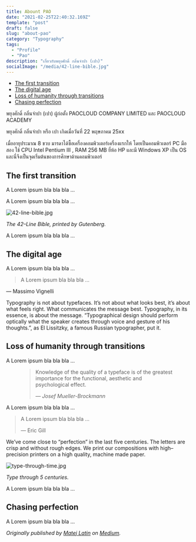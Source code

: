 ```yaml
---
title: Abount PAO
date: "2021-02-25T22:40:32.169Z"
template: "post"
draft: false
slug: "about-pao"
category: "Typography"
tags:
  - "Profile"
  - "Pao"
description: "เกี่ยวกับพยุงศักดิ์ กลิ่นจำปา (เปา)"
socialImage: "/media/42-line-bible.jpg"
---
```


- [The first transition](#the-first-transition)
- [The digital age](#the-digital-age)
- [Loss of humanity through transitions](#loss-of-humanity-through-transitions)
- [Chasing perfection](#chasing-perfection)

พยุงศักดิ์ กลิ่นจำปา (เปา) ผู้ก่อตั้ง PAOCLOUD COMPANY LIMITED และ PAOCLOUD ACADEMY

พยุงศักดิ์ กลิ่นจำปา หรือ เปา เกิดเมื่อวันที่ 22 พฤษภาคม 25xx 

เมื่ออายุประมาณ 8 ขวบ มารดาได้ซื้อเครื่องคอมพิวเตอร์เครื่องแรกให้ โดยเป็นคอมพิวเตอร์ PC มือสอง ใช้ CPU Intel Pentium III , RAM 256 MB ยี่ห้อ HP และมี Windows XP เป็น OS และนี่จึงเป็นจุดเริ่มต้นของการศึกษาด้านคอมพิวเตอร์

## The first transition

A Lorem ipsum bla bla bla ...

A Lorem ipsum bla bla bla ...

![42-line-bible.jpg](/media/42-line-bible.jpg)

*The 42–Line Bible, printed by Gutenberg.*

A Lorem ipsum bla bla bla ...

## The digital age

A Lorem ipsum bla bla bla ...

> A Lorem ipsum bla bla bla ...
>
— Massimo Vignelli

Typography is not about typefaces. It’s not about what looks best, it’s about what feels right. What communicates the message best. Typography, in its essence, is about the message. “Typographical design should perform optically what the speaker creates through voice and gesture of his thoughts.”, as El Lissitzky, a famous Russian typographer, put it.

## Loss of humanity through transitions

A Lorem ipsum bla bla bla ...

<figure>
	<blockquote>
		<p>Knowledge of the quality of a typeface is of the greatest importance for the functional, aesthetic and psychological effect.</p>
		<footer>
			<cite>— Josef Mueller-Brockmann</cite>
		</footer>
	</blockquote>
</figure>

A Lorem ipsum bla bla bla ...

> A Lorem ipsum bla bla bla ...
>
> — Eric Gill

We’ve come close to “perfection” in the last five centuries. The letters are crisp and without rough edges. We print our compositions with high–precision printers on a high quality, machine made paper.

![type-through-time.jpg](/media/type-through-time.jpg)

*Type through 5 centuries.*

A Lorem ipsum bla bla bla ...

## Chasing perfection

A Lorem ipsum bla bla bla ...

*Originally published by [Matej Latin](http://matejlatin.co.uk/) on [Medium](https://medium.com/design-notes/humane-typography-in-the-digital-age-9bd5c16199bd?ref=webdesignernews.com#.lygo82z0x).*
